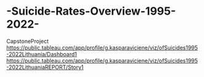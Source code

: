 # -Suicide-Rates-Overview-1995-2022-
CapstoneProject
https://public.tableau.com/app/profile/g.kasparaviciene/viz/ofSuicides1995-2022Lithuania/Dashboard1
https://public.tableau.com/app/profile/g.kasparaviciene/viz/ofSuicides1995-2022LithuaniaREPORT/Story1
